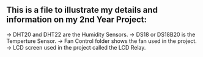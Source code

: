 ## This is a file to illustrate my details and information on my 2nd Year Project:

-> DHT20 and DHT22 are the Humidity Sensors.
-> DS18 or DS18B20 is the Temperture Sensor.
-> Fan Control folder shows the fan used in the project. 
-> LCD screen used in the project called the LCD Relay.
